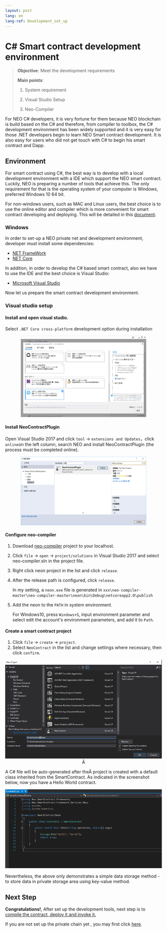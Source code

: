 ```yaml
---
layout: post
lang: en
lang-ref: Development_set_up
---
```



# C# Smart contract development environment

>**Objective**: Meet the development requirements
> 
>**Main points**:
> 
>1. System requirement
> 
>2. Visual Studio Setup
> 
>3. Neo-Compiler
> 


For NEO C# developers, it is very fortune for them  because  NEO blockchain is build based on the C# and therefore, from compiler to toolbox, the C# development environment has been widely supported and it is very easy for those .NET developers begin to learn NEO Smart contract development. It is also easy for users who did not get touch with C# to begin his smart contract and Dapp.

## Environment
For smart contract using C#, the best way is to develop with a local development environment with a IDE which support the NEO smart contract. Luckily, NEO is preparing a number of tools that achieve this. The only requirement for that is the operating system of your computer is Windows, preferred Windows 10 64 bit.

For non-windows users, such as MAC and Linux users, the best choice is to use the online editor and compiler which is more convenient for smart contract developing and deploying. This will be detailed in this [document](https://medium.com/neweconolab/with-neoray-neo-smart-contract-development-has-never-been-easier-edad41cc3ae6).

### Windows

In order to set-up a NEO private net and development environment, developer must install some dependencies:

-  [NET FrameWork](https://dotnet.microsoft.com/download/dotnet-framework-runtime/net472)
-  [NET Core](https://dotnet.microsoft.com/download)

In addition, in order to develop the C# based smart contract, also we have to use the IDE and the best choice is Visual Studio:

- [Microsoft Visual Studio](https://visualstudio.microsoft.com/vs/community/)


 Now let us prepare the smart contract development environment.

### Visual studio setup

#### Install and open visual studio.
Select  `.NET Core cross-platform` development option during installation

 <p align="center">
  <img width="80%"  src="./imgs/vs.jpg" />
 </p>

#### Install NeoContractPlugin
Open Visual Studio 2017 and click `tool` -> `extensions and Updates`，click `online`on the left column, search NEO and install NeoContractPlugin (the process must be completed online).

 <p align="center">
  <img width="80%" src="./imgs/plugin.jpg" />
 </p>

#### Configure neo-compiler

1. Download [neo-compiler](https://github.com/neo-project/neo-compiler) project to your localhost.

2. Click `file` -> `open` -> `project/solutions` in Visual Studio 2017 and select neo-compiler.sln in the project file.

3. Right click neon project in the list and click `release`.

4. After the release path is configured, click `release`.

	In my setting,  a `neon.exe` file is generated in `xxx\neo-compiler-master\neo-compiler-master\neon\bin\Debug\netcoreapp2.0\publish`

5. Add the neon to the `PATH` in system environment.

	For Windows10, press `Windows+S`, input environment parameter and select edit the account's environment parameters, and add it to `Path`.

#### Create a smart contract project
1. Click `file` -> `create` -> `project`.
2. Select `NeoContract` in the list and change settings where necessary, then click `confirm`.

 <p align="center">
  <img src="./imgs/20190219-120404.png" />Â
 </p>

A C# file will be auto-generated after theÂ project is created with a default class inherited from the SmartContract. As indicated in the screenshot below, now you have a Hello World contract.

 <p align="center">
  <img src="imgs/20190219-120735.png" Â/>
 </p>

Nevertheless, the above only demonstrates a simple data storage method - to store data in private storage area using key-value method.

## Next Step
**Congratulations!**, After set up the development tools, next step is to [compile the contract, deploy it and invoke it.](Development_compile.md)

If you are not set up the private chain yet , you may first click [here](Development_privateChain.md).

